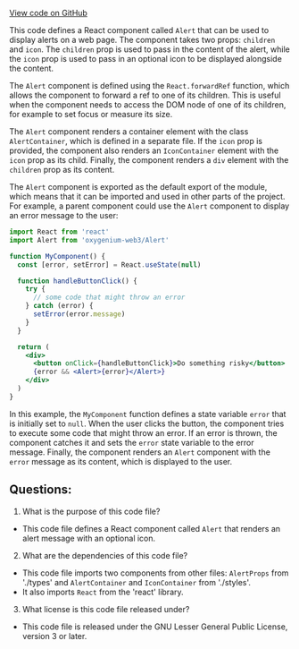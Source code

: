 [View code on GitHub](https://github.com/oxygenium-network/oxygenium-web3/packages/web3-react/src/components/Common/Alert/index.tsx)

This code defines a React component called `Alert` that can be used to display alerts on a web page. The component takes two props: `children` and `icon`. The `children` prop is used to pass in the content of the alert, while the `icon` prop is used to pass in an optional icon to be displayed alongside the content.

The `Alert` component is defined using the `React.forwardRef` function, which allows the component to forward a ref to one of its children. This is useful when the component needs to access the DOM node of one of its children, for example to set focus or measure its size.

The `Alert` component renders a container element with the class `AlertContainer`, which is defined in a separate file. If the `icon` prop is provided, the component also renders an `IconContainer` element with the `icon` prop as its child. Finally, the component renders a `div` element with the `children` prop as its content.

The `Alert` component is exported as the default export of the module, which means that it can be imported and used in other parts of the project. For example, a parent component could use the `Alert` component to display an error message to the user:

```jsx
import React from 'react'
import Alert from 'oxygenium-web3/Alert'

function MyComponent() {
  const [error, setError] = React.useState(null)

  function handleButtonClick() {
    try {
      // some code that might throw an error
    } catch (error) {
      setError(error.message)
    }
  }

  return (
    <div>
      <button onClick={handleButtonClick}>Do something risky</button>
      {error && <Alert>{error}</Alert>}
    </div>
  )
}
```

In this example, the `MyComponent` function defines a state variable `error` that is initially set to `null`. When the user clicks the button, the component tries to execute some code that might throw an error. If an error is thrown, the component catches it and sets the `error` state variable to the error message. Finally, the component renders an `Alert` component with the `error` message as its content, which is displayed to the user.
## Questions: 
 1. What is the purpose of this code file?
- This code file defines a React component called `Alert` that renders an alert message with an optional icon.

2. What are the dependencies of this code file?
- This code file imports two components from other files: `AlertProps` from './types' and `AlertContainer` and `IconContainer` from './styles'.
- It also imports `React` from the 'react' library.

3. What license is this code file released under?
- This code file is released under the GNU Lesser General Public License, version 3 or later.